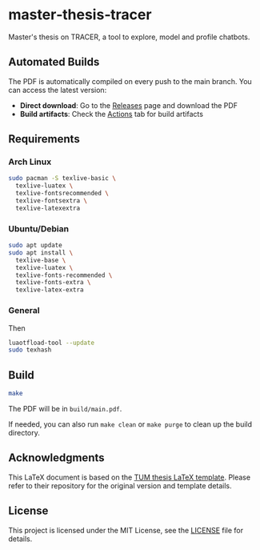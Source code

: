 # master‑thesis‑tracer

Master's thesis on TRACER, a tool to explore, model and profile chatbots.

## Automated Builds

The PDF is automatically compiled on every push to the main branch. You can access the latest version:

- **Direct download**: Go to the [Releases](../../releases) page and download the PDF
- **Build artifacts**: Check the [Actions](../../actions) tab for build artifacts

## Requirements

### Arch Linux

```bash
sudo pacman -S texlive-basic \
  texlive-luatex \
  texlive-fontsrecommended \
  texlive-fontsextra \
  texlive-latexextra
```

### Ubuntu/Debian

```bash
sudo apt update
sudo apt install \
  texlive-base \
  texlive-luatex \
  texlive-fonts-recommended \
  texlive-fonts-extra \
  texlive-latex-extra
```

### General

Then

```bash
luaotfload-tool --update
sudo texhash
```

## Build

```bash
make
```

The PDF will be in `build/main.pdf`.

If needed, you can also run `make clean` or `make purge` to clean up the build directory.

## Acknowledgments

This LaTeX document is based on the [TUM thesis LaTeX template][TUM thesis template]. Please refer to their repository for the original version and template details.

[TUM thesis template]: https://github.com/TUM-Dev/tum-thesis-latex

## License

This project is licensed under the MIT License, see the [LICENSE](LICENSE) file for details.

